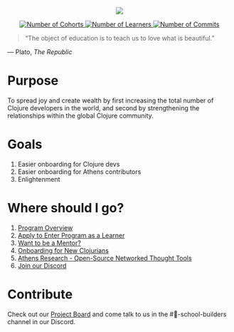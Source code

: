 <p align="center">
  <img src="https://upload.wikimedia.org/wikipedia/commons/thumb/5/5d/Clojure_logo.svg/256px-Clojure_logo.png">
</p>

<p align="center">
  <a href="https://github.com/athensresearch/ClojureFam/blob/master/doc/clojurefam-rosters.md">  
      <img src="https://img.shields.io/badge/cohorts-5-green" alt="Number of Cohorts">
  </a>
  <a href="https://github.com/athensresearch/ClojureFam/blob/master/doc/clojurefam-rosters.md">
      <img src="https://img.shields.io/badge/learners-31-orange" alt="Number of Learners">
  </a>
  <a href="https://github.com/athensresearch/ClojureFam/blob/master/doc/learner-commits.md">
      <img src="https://img.shields.io/badge/commits-3-yellow" alt="Number of Commits">
  </a>

> “The object of education is to teach us to love what is beautiful.”

— Plato, *The Republic*

# Purpose
To spread joy and create wealth by first increasing the total number of Clojure developers in the world, and second by strengthening the relationships within the global Clojure community.

# Goals
1. Easier onboarding for Clojure devs
1. Easier onboarding for Athens contributors
1. Enlightenment

# Where should I go?
1. [Program Overview](https://github.com/athensresearch/ClojureFam/blob/master/doc/clojurefam-overview.md)
1. [Apply to Enter Program as a Learner](https://athensresearch.typeform.com/to/zee53K)
1. [Want to be a Mentor?](https://github.com/athensresearch/ClojureFam/blob/master/doc/clojurefam-overview.md#why-contribute-as-a-mentor)
1. [Onboarding for New Clojurians](https://www.notion.so/Onboarding-for-New-Clojurians-b34b38f30902448cae68afffa02425c1)
1. [Athens Research - Open-Source Networked Thought Tools](https://github.com/athensresearch/athens)
1. [Join our Discord](https://discord.gg/RwVjh6u)

# Contribute

Check out our [Project Board](https://github.com/athensresearch/ClojureFam/projects/1) and come talk to us in the #🏫-school-builders channel in our Discord.
